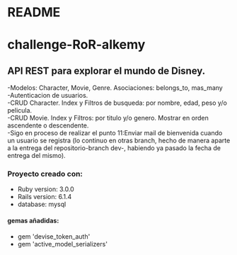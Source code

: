 # README

# challenge-RoR-alkemy
## API REST para explorar el mundo de Disney.  <br>
-Modelos: Character, Movie, Genre. Asociaciones: belongs_to, mas_many <br>
-Autenticacion de usuarios. <br>
-CRUD Character. Index y Filtros de busqueda: por nombre, edad, peso y/o pelicula. <br>
-CRUD Movie. Index y Filtros: por titulo y/o genero. Mostrar en orden ascendente o descendente. <br>
-Sigo en proceso de realizar el punto 11:Enviar mail de bienvenida cuando un usuario se registra (lo continuo en otras branch, hecho de manera aparte a la entrega del repositorio-branch dev-, habiendo ya pasado la fecha de entrega del mismo).

### Proyecto creado con:
* Ruby version: 3.0.0
* Rails version: 6.1.4
* database: mysql

#### **gemas añadidas:** <br>
* gem 'devise_token_auth'  <br>
* gem 'active_model_serializers'

